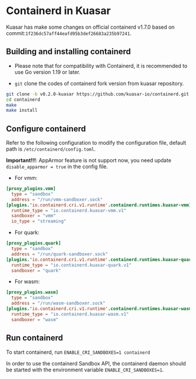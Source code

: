 # Containerd in Kuasar

Kuasar has make some changes on official containerd v1.7.0 based on commit:`1f236dc57aff44eafd95b3def26683a235b97241`.

## Building and installing containerd

- Please note that for compatibility with Containerd, it is recommended to use Go version 1.19 or later.

- `git` clone the codes of containerd fork version from kuasar repository.

```bash
git clone -b v0.2.0-kuasar https://github.com/kuasar-io/containerd.git
cd containerd
make
make install
```

## Configure containerd

Refer to the following configuration to modify the configuration file, default path is `/etc/containerd/config.toml`.

**Important!!!**: AppArmor feature is not support now, you need update `disable_apparmor = true` in the config file.

+ For vmm:

```toml
[proxy_plugins.vmm]
  type = "sandbox"
  address = "/run/vmm-sandboxer.sock"
[plugins.'io.containerd.cri.v1.runtime'.containerd.runtimes.kuasar-vmm]
  runtime_type = "io.containerd.kuasar-vmm.v1"
  sandboxer = "vmm"
  io_type = "streaming"
```

+ For quark:

```toml
[proxy_plugins.quark]
  type = "sandbox"
  address = "/run/quark-sandboxer.sock"
[plugins.'io.containerd.cri.v1.runtime'.containerd.runtimes.kuasar-quark]
  runtime_type = "io.containerd.kuasar-quark.v1"
  sandboxer = "quark"
```

+ For wasm:

```toml
[proxy_plugins.wasm]
  type = "sandbox"
  address = "/run/wasm-sandboxer.sock"
[plugins.'io.containerd.cri.v1.runtime'.containerd.runtimes.kuasar-wasm]
  runtime_type = "io.containerd.kuasar-wasm.v1"
  sandboxer = "wasm"
```

## Run containerd

To start containerd, run `ENABLE_CRI_SANDBOXES=1 containerd`

In order to use the containerd Sandbox API, the containerd daemon should be started with the environment variable `ENABLE_CRI_SANDBOXES=1`.